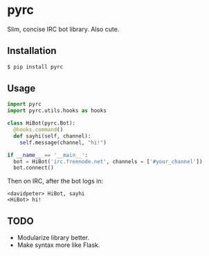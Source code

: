 # pyrc

Slim, concise IRC bot library. Also cute.

## Installation

```bash
$ pip install pyrc
```

## Usage

```python
import pyrc
import pyrc.utils.hooks as hooks

class HiBot(pyrc.Bot):
  @hooks.command()
  def sayhi(self, channel):
    self.message(channel, "hi!")

if __name__ == '__main__':
  bot = HiBot('irc.freenode.net', channels = ['#your_channel'])
  bot.connect()
```

Then on IRC, after the bot logs in:

```
<davidpeter> HiBot, sayhi
<HiBot> hi!
```

## TODO

* Modularize library better.
* Make syntax more like Flask.

